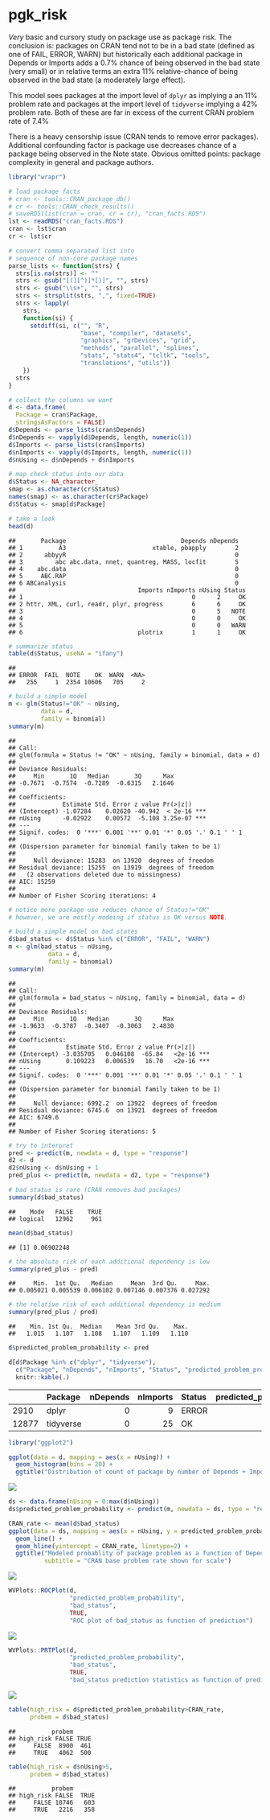 pgk\_risk
================

*Very* basic and cursory study on package use as package risk. The conclusion is: packages on CRAN tend not to be in a bad state (defined as one of FAIL, ERROR, WARN) but historically each additional package in Depends or Imports adds a 0.7% chance of being observed in the bad state (very small) or in relative terms an extra 11% relative-chance of being observed in the bad state (a moderately large effect).

This model sees packages at the import level of `dplyr` as implying a an 11% problem rate and packages at the import level of `tidyverse` implying a 42% problem rate. Both of these are far in excess of the current CRAN problem rate of 7.4%

There is a heavy censorship issue (CRAN tends to remove error packages). Additional confounding factor is package use decreases chance of a package being observed in the Note state. Obvious omitted points: package complexity in general and package authors.

``` r
library("wrapr")

# load package facts
# cran <- tools::CRAN_package_db()
# cr <- tools::CRAN_check_results()
# saveRDS(list(cran = cran, cr = cr), "cran_facts.RDS")
lst <- readRDS("cran_facts.RDS")
cran <- lst$cran
cr <- lst$cr

# convert comma separated list into
# sequence of non-core package names
parse_lists <- function(strs) {
  strs[is.na(strs)] <- ""
  strs <- gsub("[(][^)]*[)]", "", strs)
  strs <- gsub("\\s+", "", strs)
  strs <- strsplit(strs, ",", fixed=TRUE)
  strs <- lapply(
    strs,
    function(si) {
      setdiff(si, c("", "R", 
                    "base", "compiler", "datasets", 
                    "graphics", "grDevices", "grid",
                    "methods", "parallel", "splines", 
                    "stats", "stats4", "tcltk", "tools",
                    "translations", "utils"))
    })
  strs
}

# collect the columns we want
d <- data.frame(
  Package = cran$Package,
  stringsAsFactors = FALSE)
d$Depends <- parse_lists(cran$Depends)
d$nDepends <- vapply(d$Depends, length, numeric(1))
d$Imports <- parse_lists(cran$Imports)
d$nImports <- vapply(d$Imports, length, numeric(1))
d$nUsing <- d$nDepends + d$nImports

# map check status into our data
d$Status <- NA_character_
smap <- as.character(cr$Status)
names(smap) <- as.character(cr$Package)
d$Status <- smap[d$Package]

# take a look
head(d)
```

    ##       Package                                Depends nDepends
    ## 1          A3                        xtable, pbapply        2
    ## 2      abbyyR                                               0
    ## 3         abc abc.data, nnet, quantreg, MASS, locfit        5
    ## 4    abc.data                                               0
    ## 5     ABC.RAP                                               0
    ## 6 ABCanalysis                                               0
    ##                                  Imports nImports nUsing Status
    ## 1                                               0      2     OK
    ## 2 httr, XML, curl, readr, plyr, progress        6      6     OK
    ## 3                                               0      5   NOTE
    ## 4                                               0      0     OK
    ## 5                                               0      0   WARN
    ## 6                                plotrix        1      1     OK

``` r
# summarize status
table(d$Status, useNA = "ifany")
```

    ## 
    ## ERROR  FAIL  NOTE    OK  WARN  <NA> 
    ##   255     1  2354 10606   705     2

``` r
# build a simple model
m <- glm(Status!="OK" ~ nUsing,
         data = d,
         family = binomial)
summary(m)
```

    ## 
    ## Call:
    ## glm(formula = Status != "OK" ~ nUsing, family = binomial, data = d)
    ## 
    ## Deviance Residuals: 
    ##     Min       1Q   Median       3Q      Max  
    ## -0.7671  -0.7574  -0.7289  -0.6315   2.1646  
    ## 
    ## Coefficients:
    ##             Estimate Std. Error z value Pr(>|z|)    
    ## (Intercept) -1.07284    0.02620 -40.942  < 2e-16 ***
    ## nUsing      -0.02922    0.00572  -5.108 3.25e-07 ***
    ## ---
    ## Signif. codes:  0 '***' 0.001 '**' 0.01 '*' 0.05 '.' 0.1 ' ' 1
    ## 
    ## (Dispersion parameter for binomial family taken to be 1)
    ## 
    ##     Null deviance: 15283  on 13920  degrees of freedom
    ## Residual deviance: 15255  on 13919  degrees of freedom
    ##   (2 observations deleted due to missingness)
    ## AIC: 15259
    ## 
    ## Number of Fisher Scoring iterations: 4

``` r
# notice more package use reduces chance of Status!="OK"
# however, we are mostly modeing if status is OK versus NOTE.

# build a simple model on bad states
d$bad_status <- d$Status %in% c("ERROR", "FAIL", "WARN")
m <- glm(bad_status ~ nUsing,
           data = d,
           family = binomial)
summary(m)
```

    ## 
    ## Call:
    ## glm(formula = bad_status ~ nUsing, family = binomial, data = d)
    ## 
    ## Deviance Residuals: 
    ##     Min       1Q   Median       3Q      Max  
    ## -1.9633  -0.3787  -0.3407  -0.3063   2.4830  
    ## 
    ## Coefficients:
    ##              Estimate Std. Error z value Pr(>|z|)    
    ## (Intercept) -3.035705   0.046108  -65.84   <2e-16 ***
    ## nUsing       0.109223   0.006539   16.70   <2e-16 ***
    ## ---
    ## Signif. codes:  0 '***' 0.001 '**' 0.01 '*' 0.05 '.' 0.1 ' ' 1
    ## 
    ## (Dispersion parameter for binomial family taken to be 1)
    ## 
    ##     Null deviance: 6992.2  on 13922  degrees of freedom
    ## Residual deviance: 6745.6  on 13921  degrees of freedom
    ## AIC: 6749.6
    ## 
    ## Number of Fisher Scoring iterations: 5

``` r
# try to interpret
pred <- predict(m, newdata = d, type = "response")
d2 <- d
d2$nUsing <- d$nUsing + 1
pred_plus <- predict(m, newdata = d2, type = "response")

# bad status is rare (CRAN removes bad packages)
summary(d$bad_status)
```

    ##    Mode   FALSE    TRUE 
    ## logical   12962     961

``` r
mean(d$bad_status)
```

    ## [1] 0.06902248

``` r
# the absolute risk of each additional dependency is low
summary(pred_plus - pred)
```

    ##     Min.  1st Qu.   Median     Mean  3rd Qu.     Max. 
    ## 0.005021 0.005539 0.006102 0.007146 0.007376 0.027292

``` r
# the relative risk of each additional dependency is medium
summary(pred_plus / pred)
```

    ##    Min. 1st Qu.  Median    Mean 3rd Qu.    Max. 
    ##   1.015   1.107   1.108   1.107   1.109   1.110

``` r
d$predicted_problem_probability <- pred

d[d$Package %in% c("dplyr", "tidyverse"), 
  c("Package", "nDepends", "nImports", "Status", "predicted_problem_probability")] %.>%
  knitr::kable(.)
```

|       | Package   |  nDepends|  nImports| Status |  predicted\_problem\_probability|
|-------|:----------|---------:|---------:|:-------|--------------------------------:|
| 2910  | dplyr     |         0|         9| ERROR  |                        0.1137800|
| 12877 | tidyverse |         0|        25| OK     |                        0.4243035|

``` r
library("ggplot2")

ggplot(data = d, mapping = aes(x = nUsing)) +
  geom_histogram(bins = 20) + 
  ggtitle("Distribution of count of package by number of Depends + Imports")
```

![](pkg_risk_files/figure-markdown_github/unnamed-chunk-1-1.png)

``` r
ds <- data.frame(nUsing = 0:max(d$nUsing))
ds$predicted_problem_probability <- predict(m, newdata = ds, type = "response")

CRAN_rate <- mean(d$bad_status)
ggplot(data = ds, mapping = aes(x = nUsing, y = predicted_problem_probability)) +
  geom_line() +
  geom_hline(yintercept = CRAN_rate, linetype=2) +
  ggtitle("Modeled probablity of package problem as a function of Depends + Imports",
          subtitle = "CRAN base problem rate shown for scale")
```

![](pkg_risk_files/figure-markdown_github/unnamed-chunk-1-2.png)

``` r
WVPlots::ROCPlot(d, 
                 "predicted_problem_probability",
                 "bad_status", 
                 TRUE, 
                 "ROC plot of bad_status as function of prediction")
```

![](pkg_risk_files/figure-markdown_github/unnamed-chunk-1-3.png)

``` r
WVPlots::PRTPlot(d, 
                 "predicted_problem_probability",
                 "bad_status", 
                 TRUE, 
                 "bad_status prediction statistics as function of prediction")
```

![](pkg_risk_files/figure-markdown_github/unnamed-chunk-1-4.png)

``` r
table(high_risk = d$predicted_problem_probability>CRAN_rate, 
      probem = d$bad_status)
```

    ##          probem
    ## high_risk FALSE TRUE
    ##     FALSE  8900  461
    ##     TRUE   4062  500

``` r
table(high_risk = d$nUsing>5, 
      probem = d$bad_status)
```

    ##          probem
    ## high_risk FALSE  TRUE
    ##     FALSE 10746   603
    ##     TRUE   2216   358
